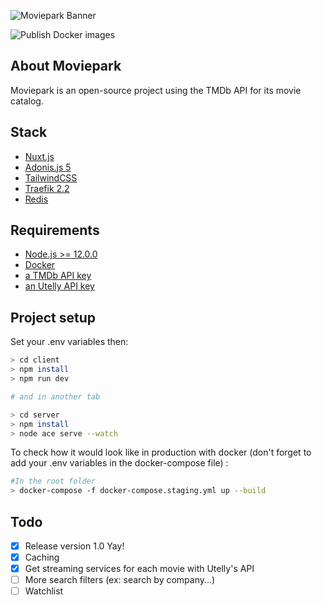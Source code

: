 ![Moviepark Banner](https://raw.githubusercontent.com/Lazzzer/Moviepark/master/doc/images/banner.png)

![Publish Docker images](https://github.com/Lazzzer/Moviepark/workflows/Publish%20Docker%20images/badge.svg)
## About Moviepark
Moviepark is an open-source project using the TMDb API for its movie catalog.

## Stack
- [Nuxt.js](https://github.com/nuxt/nuxt.js)
- [Adonis.js 5](https://github.com/adonisjs)
- [TailwindCSS](https://github.com/tailwindcss/tailwindcss)
- [Traefik 2.2](https://github.com/containous/traefik/)
- [Redis](https://redis.io/)

## Requirements
- [Node.js >= 12.0.0](https://nodejs.org/en/)
- [Docker](https://docs.docker.com/get-docker/)
- [a TMDb API key](https://developers.themoviedb.org/3/getting-started/introduction)
- [an Utelly API key](https://rapidapi.com/utelly/api/utelly)

## Project setup

Set your .env variables then:

```bash
> cd client
> npm install
> npm run dev

# and in another tab

> cd server
> npm install
> node ace serve --watch
```

To check how it would look like in production with docker (don't forget to add your .env variables in the docker-compose file) :

```bash
#In the root folder
> docker-compose -f docker-compose.staging.yml up --build
```

## Todo

- [x] Release version 1.0 Yay!
- [x] Caching
- [x] Get streaming services for each movie with Utelly's API
- [ ] More search filters (ex: search by company...)
- [ ] Watchlist

